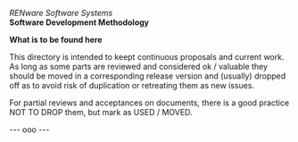 *RENware Software Systems*    
**Software Development Methodology**

**What is to be found here**

This directory is intended to keept continuous proposals 
and current work. As long as some parts are reviewed and 
considered ok / valuable they should be moved in a corresponding 
release version and (usually) dropped off as to avoid risk 
of duplication or retreating them as new issues.

For partial reviews and acceptances on documents, there is 
a good practice NOT TO DROP them, but mark as USED / MOVED.


--- ooo ---
